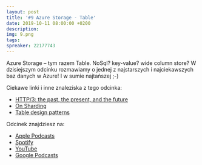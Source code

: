 ```yaml
---
layout: post
title: '#9 Azure Storage - Table'
date: 2019-10-11 08:00:00 +0200
description: 
img: 9.png
tags: 
spreaker: 22177743
---
```

Azure Storage – tym razem Table. NoSql? key-value? wide column store? W dzisiejszym odcinku rozmawiamy o jednej z najstarszych i najciekawszych baz danych w Azure! I w sumie najtańszej ;-)

Ciekawe linki i inne znaleziska z tego odcinka:

- [HTTP/3: the past, the present, and the future](https://blog.cloudflare.com/http3-the-past-present-and-future/)
- [On Sharding](https://www.tbray.org/ongoing/When/201x/2019/09/25/On-Sharding)
- [Table design patterns](https://docs.microsoft.com/en-us/azure/storage/tables/table-storage-design-patterns)

Odcinek znajdziesz na:

- [Apple Podcasts](https://podcasts.apple.com/pl/podcast/azure-storage-table/id1477067604?i=1000453100137&l=pl)
- [Spotify](https://open.spotify.com/episode/2tq5D4pmxSHPLoBsBw0UmA)
- [YouTube](https://youtu.be/kT5FgZw-kNI)
- [Google Podcasts](https://podcasts.google.com/?feed=aHR0cHM6Ly9hbmNob3IuZm0vcy84NzIwMTBjL3BvZGNhc3QvcnNz&episode=NGI4ZDg4OGYtNGVhYy0wMzg4LTdiNTItNzg1YmUxNWU1YzA4)

